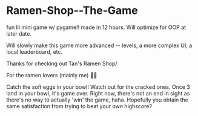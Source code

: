 # Ramen-Shop--The-Game
 fun lil mini game w/ pygame!! made in 12 hours. Will optimize for OOP at later date. 
 
 Will slowly make this game more advanced -- levels, a more complex UI, a local leaderboard,  etc. 
 
Thanks for checking out Tan's Ramen Shop/ 
 
 For the ramen lovers (mainly me) 🍜🥢 
 
Catch the soft eggs in your bowl! Watch out for the cracked ones. Once 3 land in your bowl, it's game over. Right now, there's not an end in sight as there's no way to actually 'win' the game, haha. Hopefully you obtain the same satisfaction from trying to beat your own highscore? 
